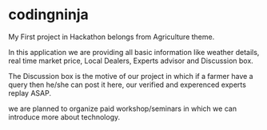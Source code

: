 # codingninja

My First project in Hackathon belongs from Agriculture theme.

In this application we are providing all basic information like weather details, real time market price, Local Dealers, Experts advisor and Discussion box.

The Discussion box is the motive of our project in which if a farmer have a query then he/she can post it here, our verified and experenced experts replay ASAP.

we are planned to organize paid workshop/seminars in which we can introduce more about technology.

